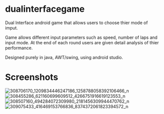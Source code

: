 # dualinterfacegame
Dual Interface android game that allows users to choose thier mode of imput. 

Game allows different input parameters such as speed, number of laps and input mode. At the end of each round users are given detail analysis of thier performance. 

Designed purely in java, AWT/swing, using android studio. 

# Screenshots

![308706170_1209834446247186_1258788058392106466_n](https://user-images.githubusercontent.com/50313603/192881187-d71f37eb-f235-42c8-ba70-10921398aaab.jpg)
![308455286_621160699609512_4266751916619123553_n](https://user-images.githubusercontent.com/50313603/192881205-a2c57c13-e3e0-4f9d-a0f9-a7717972a9d7.jpg)
![308507160_494284072309980_2181456309944470762_n](https://user-images.githubusercontent.com/50313603/192881211-69b5ccb3-d1d9-4432-85b1-3073e38e33c1.jpg)
![309075433_416469153766836_8374372061823394572_n](https://user-images.githubusercontent.com/50313603/192881239-d8467afe-2849-4eda-b18d-19dca8c1dcc6.jpg)

